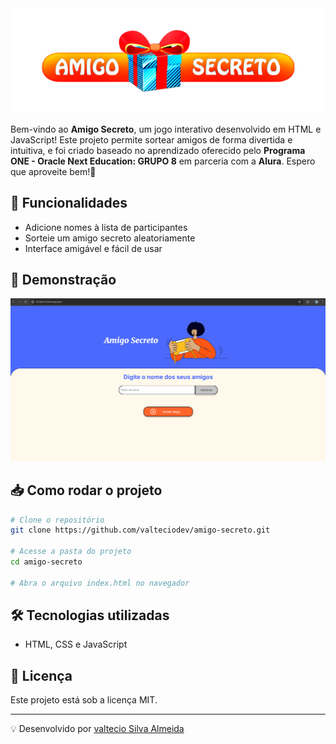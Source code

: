 <div align="center">
  <img src="assets/capa-amigo-secreto.png" alt="Captura de Tela">
</div>

Bem-vindo ao **Amigo Secreto**, um jogo interativo desenvolvido em HTML e JavaScript! 
Este projeto permite sortear amigos de forma divertida e intuitiva, e foi criado baseado no aprendizado oferecido pelo **Programa ONE - Oracle Next Education: GRUPO 8** 
em parceria com a **Alura**. Espero que aproveite bem!🥳

## 🚀 Funcionalidades
- Adicione nomes à lista de participantes
- Sorteie um amigo secreto aleatoriamente
- Interface amigável e fácil de usar

## 📸 Demonstração
![Captura de Tela](assets/print-amigo-secreto.png)

## 📥 Como rodar o projeto
```bash
# Clone o repositório
git clone https://github.com/valteciodev/amigo-secreto.git

# Acesse a pasta do projeto
cd amigo-secreto

# Abra o arquivo index.html no navegador
```

## 🛠 Tecnologias utilizadas
- HTML, CSS e JavaScript

## 📜 Licença
Este projeto está sob a licença MIT.

---
💡 Desenvolvido por [valtecio Silva Almeida](https://github.com/valteciodev)
